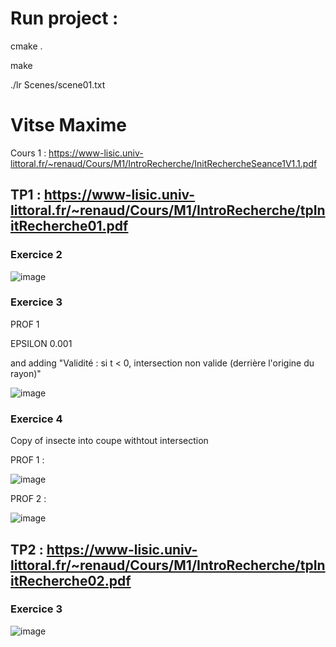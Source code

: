 # Run project :

cmake .

make

./lr Scenes/scene01.txt

# Vitse Maxime

Cours 1 : https://www-lisic.univ-littoral.fr/~renaud/Cours/M1/IntroRecherche/InitRechercheSeance1V1.1.pdf
## TP1  : https://www-lisic.univ-littoral.fr/~renaud/Cours/M1/IntroRecherche/tpInitRecherche01.pdf

### Exercice 2

![image](https://user-images.githubusercontent.com/25066854/141698697-53da601c-f9ea-4505-ad74-266f967d3c74.png)

### Exercice 3

PROF 1

EPSILON 0.001

and adding "Validité : si t < 0, intersection non valide (derrière l'origine du rayon)"

![image](https://user-images.githubusercontent.com/25066854/141699089-09aab0bd-6546-44b8-97df-eabc6a3df6a0.png)

### Exercice 4

Copy of insecte into coupe withtout intersection

PROF 1 :

![image](https://user-images.githubusercontent.com/25066854/141699360-a28fe838-156b-41e9-92cb-2677497589dd.png)

PROF 2 :

![image](https://user-images.githubusercontent.com/25066854/141699464-8113c661-c63e-42c2-9637-5c52dc6a4a29.png)

## TP2  : https://www-lisic.univ-littoral.fr/~renaud/Cours/M1/IntroRecherche/tpInitRecherche02.pdf

### Exercice 3

![image](https://user-images.githubusercontent.com/25066854/150645420-08610dc0-a75f-4c4d-a55c-5a6218f05c82.png)

